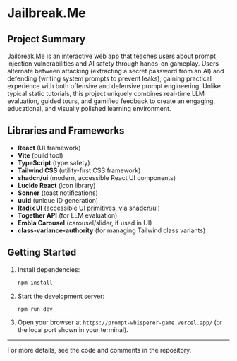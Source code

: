 # Jailbreak.Me

## Project Summary

Jailbreak.Me is an interactive web app that teaches users about prompt injection vulnerabilities and AI safety through hands-on gameplay. Users alternate between attacking (extracting a secret password from an AI) and defending (writing system prompts to prevent leaks), gaining practical experience with both offensive and defensive prompt engineering. Unlike typical static tutorials, this project uniquely combines real-time LLM evaluation, guided tours, and gamified feedback to create an engaging, educational, and visually polished learning environment.

## Libraries and Frameworks

- **React** (UI framework)
- **Vite** (build tool)
- **TypeScript** (type safety)
- **Tailwind CSS** (utility-first CSS framework)
- **shadcn/ui** (modern, accessible React UI components)
- **Lucide React** (icon library)
- **Sonner** (toast notifications)
- **uuid** (unique ID generation)
- **Radix UI** (accessible UI primitives, via shadcn/ui)
- **Together API** (for LLM evaluation)
- **Embla Carousel** (carousel/slider, if used in UI)
- **class-variance-authority** (for managing Tailwind class variants)

## Getting Started

1. Install dependencies:
   ```bash
   npm install
   ```
2. Start the development server:
   ```bash
   npm run dev
   ```
3. Open your browser at `https://prompt-whisperer-game.vercel.app/` (or the local port shown in your terminal).

---

For more details, see the code and comments in the repository.
